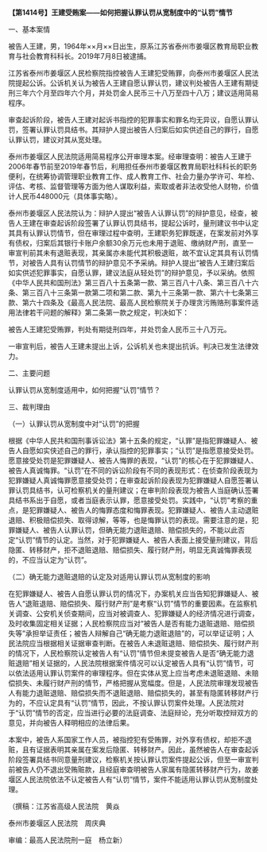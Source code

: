 **【第1414号】王建受贿案——如何把握认罪认罚从宽制度中的“认罚”情节**

一、基本案情

被告人王建，男，1964年××月××日出生，原系江苏省泰州市姜堰区教育局职业教育与社会教育科科长。2019年7月8日被逮捕。

江苏省泰州市姜堰区人民检察院指控被告人王建犯受贿罪，向泰州市姜堰区人民法院提起公诉。公诉机关认为被告人王建自愿认罪认罚，建议判处被告人王建有期徒刑三年六个月至四年六个月，并处罚金人民币三十八万至四十八万；建议适用简易程序。

审查起诉阶段，被告人王建对起诉书指控的犯罪事实和罪名均无异议，自愿认罪认罚，签署认罪认罚具结书。其辩护人提出被告人归案后如实供述自己的罪行，自愿认罪认罚，建议对其从宽处理。

泰州市姜堰区人民法院适用简易程序公开审理本案。经审理查明：被告人王建于2006年春节前至2019年春节后，利用担任泰州市姜堰区教育局职社科科长的职务便利，在统筹协调管理职业教育工作、成人教育工作、社会力量办学许可、年检、评估、考核、监督管理等方面为他人谋取利益，索取或者非法收受他人财物，价值计人民币448000元（具体事实略）。

泰州市姜堰区人民法院认为：辩护人提出“被告人认罪认罚”的辩护意见，经查，被告人王建在审查起诉阶段签署了认罪认罚具结书，提起公诉时，量刑建议书中认定其具有认罪认罚情节，但在审理过程中查明，王建职务犯罪既遂，在案发前对外享有债权，归案后其银行卡账户余额30余万元也未用于退赃、缴纳财产刑，直至一审宣判前其未有退赃表现，其亲属亦未能代其积极退赃，故不宜认定其具有认罚情节，对被告人具有认罚情节的辩护意见不予采纳。辩护人提出“被告人王建归案后如实供述犯罪事实，自愿认罪，建议法庭从轻处罚”的辩护意见，予以采纳。依照《中华人民共和国刑法》第三百八十五条第一款、第三百八十八条、第三百八十六条、第三百八十三条第一款第二项和第二款、第九十三条第一款、第六十七条第三款、第六十四条及《最高人民法院、最高人民检察院关于办理贪污贿赂刑事案件适用法律若干问题的解释》第二条第一款之规定，判决如下：

被告人王建犯受贿罪，判处有期徒刑四年，并处罚金人民币三十八万元。

一审宣判后，被告人王建未提出上诉，公诉机关也未提出抗诉。判决已发生法律效力。

二、主要问题

认罪认罚从宽制度适用中，如何把握“认罚”情节？

三、裁判理由

（一）认罪认罚从宽制度中对“认罚”的把握

根据《中华人民共和国刑事诉讼法》第十五条的规定，“认罪”是指犯罪嫌疑人、被告人自愿如实侠述自己的罪行，承认指控的犯罪事实；“认罚”是指愿意接受处罚。愿意接受处罚是犯罪嫌疑人、被告人悔罪的表现，“认罚”的核心在于犯罪嫌疑人、被告人真诚悔罪。“认罚”在不同的诉讼阶段有不同的表现形式：在侦查阶段表现为犯罪嫌疑人真诚悔罪愿意接受处罚；在审查起诉阶段表现为犯罪嫌疑人自愿签署认罪认罚具结书，认可检察机关的量刑建议；在审判阶段表现为被告人当庭确认签署具结书系出于自愿，或者当庭表示认罪，愿意接受处罚。实践中，“认罚”考察的重点，是犯罪嫌疑人、被告人的悔罪态度和悔罪表现。犯罪嫌疑人、被告人主动退赃退赔、积极赔偿损失、取得谅解，等等，也是悔罪认罚的表现。需要注意的是，犯罪嫌疑人、被告人认罪认罚，但确无能力退赃退赔、赔偿损失的，不能以此否定“认罚”情节的认定。当然，对于犯罪嫌疑人、被告人表面上接受量刑建议，背后隐匿、转移财产，拒不退赃退赔、赔偿损失、履行财产刑，明显无真诚悔罪表现的，不应当认定为“认罚”。

（二）确无能力退赃退赔的认定及对适用认罪认罚从宽制度的影响

在犯罪嫌疑人、被告人自愿认罪认罚的情况下，办案机关应当告知犯罪嫌疑人、被告人“退赃退赔、赔偿损失、履行财产刑”是考察“认罚”情节的重要因素。在监察机关调查、公安机关侦查期间，应当对被调查人、犯罪嫌疑人的经济情况进行调查，及时收集固定相关证据；人民检察院应当对“被告人是否有能力退赃退赔、赔偿损失等”承担举证责任；被告人辩解自己“确无能力退赃退赔”的，可以举证证明；人民法院应当根据相关证据审查判断。在被告人未退赃退赔、赔偿损失、履行财产刑的情况下，人民检察院认定被告人有“认罚”情节但未提变被告人是否“确无能力退赃退赔”相关证据的，人民法院根据案件情况可以认定被告人具有“认罚”情节，可以依法适用认罪认罚案件的审理程序。但在实体从宽上应当考虑未退赃退赔、未赔偿损失、未履行财产刑的情节，严格把握从宽幅度。但是，人民法院审理发现被告人有能力退赃退赔、赔偿损失而不退赃退赔、赔偿损失的，甚至有隐匿转移财产行为的，不应认定具有“认罚”情节，因此，不按认罪认罚案件处理。人民法院对于“认罚”情节的否定，应当进行必要的法庭调查、法庭辩论，充分听取控辩双方的意见，并向被告人释明相应的法律后果。

本案中，被告人系国家工作人员，被指控犯有受贿罪，对外享有债权，却拒不退赃，且有证据表明其亲属在案发后隐匿、转移财产。因此，虽然被告人在审查起诉阶段签署具结书同意量刑建议，检察机关按认罪认罚案件提起公诉，但至一审宣判前被告人仍不退出受贿赃款，且经庭审查明被告人家属有隐匿转移财产行为，故姜堰区人民法院依法不认定被告人有“认罚”情节，案件不能适用认罪认罚从宽制度处理。

（撰稿：江苏省高级人民法院　黄焱

泰州市姜堰区人民法院　周庆典

审编：最高人民法院刑一庭　杨立新）